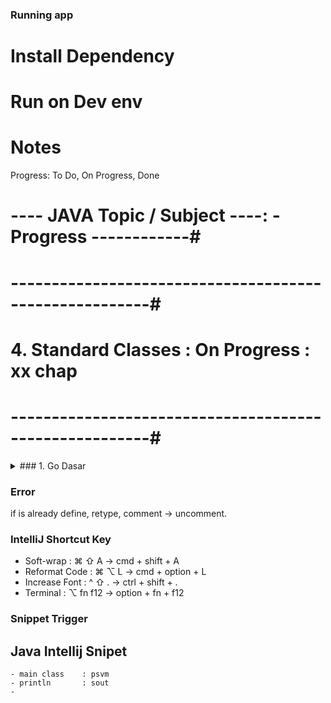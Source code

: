 
### Running app

# Install Dependency

# Run on Dev env

# Notes

Progress: To Do, On Progress, Done

# ---- JAVA Topic / Subject ----: - Progress ------------#
# -------------------------------------------------------#
#  4. Standard Classes          : On Progress  : xx chap #
# -------------------------------------------------------#


<details>
<summary>### 1. Go Dasar</summary>
<br>
<!-- EOL 245 -->

### 4. Java Standard Classes

## String Class
- Seperti yg pernah dibahas di materi Java Dasar, String adalah object, artinya dia memiliki representasi class nya.
- Ada banyak sekali method yg bisa kita gunakan di String, kita bisa melihat detail method apa saja yg tersedia di halaman dokumentasi javadoc nya.

- docs.oracle.com/en/javase/14/docs/api/java.base/java/lang/String.html
- docs.oracle.com/en/javase/20/docs/api/java.base/java/lang/String.html

# Method di String Class
Method                  | Keterangan
String toLowerCase()    | Membuat string baru dengan format lower case
String toUpperCase()    | Membuat string baru dengan format upper case
int length()            | Mendapatkan panjang string
boolean startsWith()    | Mengecek apakah dimulai dengan string value
boolean endsWith()      | Mengecek apakah diakhiri dengan string value
String[] split()        | Memotong string dengan string value

check String class

*Implementation file /classes  : StringApp.

## StringBuffer dan StringBuilder Class
# Immutable String
- String adalah tipe data immutable, artinya tidak bisa berubah isinya, saat kita mengubah string. sebenarnya yg dilakukan di Java adalah membuat String baru.
- Jika kita ingin memanipulasi String dalam jumlah banyak, sangat tidak disarankan menggunakan String, karena akan memakan memory yg cukup besar, untuk kasus seperti ini, disarankan menggunakan StringBuffer atau StringBuilder.

# StringBuffer vs StringBuilder
- Kemampuan StringBuffer dan StringBuilder cukup sama, bisa digunakan untuk memanipulasi String.
- Yang membedakan adalah, StringBuffer itu thread safe, sedangkan StringBuilder tidak thread safe.
- Jika kita ingin memanipulasi String secara paralel bersamaan, disarankan menggunakan StringBuffer, namu jika tidak butuh paralel, cukup gunakan StringBuilder.
- Karena StringBuffer dibuat agar thread save, maka secara otomatis performanya lebih lambat dibandingkan StringBuilder.

- docs.oracle.com/en/java/javase/14/docs/api/java.base/java/lang/StringBuffer.html
- docs.oracle.com/en/java/javase/14/docs/api/java.base/java/lang/StringBuilder.html

StringBuffer : diakses paralel / diakses banyak accessor.
StringBuilder: tidak bisa paralel akses.

*Implementation file /classes  : StringApp.

# Code: Menggunakan StringBuilder
*Implementation file /classes  : StringBuilderApp.

## StringJoiner Class
- StringJoiner adalah class yg bisa digunakan untuk membuat String sequence yg dipisahkan dengan delimiter.
- StringJoiner juga mendukung prefix dan suffix jika kita ingin menambahkannya.
- Ini sangat bagus ketika ada kasus misal kita ingin mem-print Array dengan format yg kita mau misalnya.
- docs.oracle.com/en/java/javase/14/docs/api/java.base/java/util/StringJoiner.html

# Code: String Joiner
- take huge memory if text size big
- new StringJoiner(", ", "[", "]");
*Implementation file /classes  : StringJoinerApp.

## StringTokenizer Class
# Code: StringTokenizer Class
- prudent memory consume compare to split
- lazy process
*Implementation file /classes  : StringTokenizerApp.

## Number Class
- Semua number class yg non-primitif memiliki parent class yg sama, yaitu class Number.
- Class Number memiliki banyak method yg bisa digunakan untuk mengkonversi ke tipe Number lain.
- Hal ini memudahkan kita untuk mengkonversi object Number dari satu tipe ke tipe number lainnya.
- docs.oracle.com/en/java/javase/14/docs/api/java.base/java/lang/Number.html

# Method di Number Class
Method               |   Keterangan
- - - - - - - - - - - - - - - - - - - - - - - - - - - -
byte byteValue()     | Mengubah menjadi tipe byte
double doubleValue() | Mengubah menjadi tipe double
float floatValue()   | Mengubah menjadi tipe float
int intValue()       | Mengubah menjadi int value
long longValue()     | Mengubah menjadi long value
short shortValue()   | Mengubah menjadi short value

*Implementation file /classes  : NumberApp.

# Konversi String ke Number
- Long, Integer, Short dan Byte memiliki static method untuk melakukan konversi dari String ke number.
- parseXxx(string) digunakan untuk mengkonversi dari string ke tipe data number primitif.
- valueOf(string) digunakan untuk mengkonversi dari string ke tipe data number non-primitif.
- Method ini akan throw NumberFormatException jika ternyata gagal melakukan konversi String ke number.

ex: parseLong(string)

## Math Class
- Class Math merupakan class utilities yg berisikan banyak sekali static method untuk operasi numerik, seperti trigonometric, logarithm, akar pangkat, dll.
- docs.oracle.com/en/java/javase/14/docs/api/java.base/java/lang/Math.html

# Method di Math Class
Method               |   Keterangan
- - - - - - - - - - - - - - - - - - - - - - - - - - - -
double cos(double)   | Menghitung cos di trigonometric
double sin(double)   | Menghitung sin di trigonometric
double tan(double)   | Menghitung tan di trigonometric
mix(number1, number2)| Mengambil nilai terkecil
max(number1, number2)| Mengambil nilai terbesar
...dll

*Implementation file /classes  : MathApp.

## BigNumber Class
- Jika kita ada kebutuhan untuk menggunakan angka yg besar sehingga melebihi kapasitas Long dan Double, di Java sudah disediakan class untuk handle data besar tersebut.
- BigInteger adalah class untuk handle tipe data Integer, dan
- BigDecimal adalah class untuk handle tipe data floating point

- docs.oracle.com/en/java/javase/14/docs/api/java.base/java/math/BigInteger.html
- docs.oracle.com/en/java/javase/14/docs/api/java.base/java/math/BigDecimal.html

# Method di BigInteger & BigDecimal
Method     | Keterangan
- - - - - - - - - - - - -
add        | +
subtract   | -
multiply   | *
divide     | /
mod        | %
...dll

*Implementation file /classes  : BigNumberApp.

## Scanner Class
- Scanner sebenarnya bagian dari Java IO (Input Output), dan ini akan dibahas di materi terpisah.
- Namun sekarang kita akan bahas sekilas tentang class Scanner.
- Class Scanner hadir sejak Java 5
- Class Scanner adalah class yg bisa digunakan untuk membaca input, entah dari file, console, dll.
- Class Scanner ini cocok untuk dijadikan object untuk membaca input user saat kita belajar membuat program Java menggunakan console / terminal.
- docs.oracle.com/en/java/javese/14/docs/api/java.base/java/util/Scanner.html

# Method di Scanner Class
Method          | Keterangan
- - - - - - - - - - - - -
nextLine()      | Membaca string
nextInt()       | Membaca int
nextLong()      | Membaca long
nextBoolean()   | Membaca boolean
...dll

*Implementation file /classes  : ScannerApp.

## Date dan Calendar Class
- Tiap bahasa pemrograman biasanya memiliki representasi tanggal, di Java juga sama, ada class Date & Calender yg bisa kita gunakan sebagai representasi tanggal.
- Sebenarnya di Java 8 sudah ada cara manipulasi tanggal yg baru menggunakan Java Date Time API, namun itu akan kita bahas di course terpisah.
- Sekarang kita akan fokus menggunakan class Date dan Calender.

# Hubungan Date dan Calendar
- Class Date adalah class representasi tanggal sampai presisi milisecond.
- Namun di class Date sudah banyak method-method yg di deprecated, sehingga untuk memanipulasi date tanggal, kita sekarang harus melakukan kombinasi antara class Date dan Calendar.
- Sederhananya Date untuk representasi tanggal, dan Calendar untuk memanipulasi tanggal.

- docs.oracle.com/en/java/javase/14/docs/api/java.base/java/util/Date.html
- docs.oracle.com/en/java/javase/14/docs/api/java.base/java/util/Calendar.html

- a lot of function Deprecated
- 
# Code : Menggunakan Date
- milisecond format input
- planetcalc

# Code: Menggunakan Calendar

*Implementation file /classes  : DateApp.

## System Class
- Class System adalah class yg berisikan banyak utility static method di Java, contohnya sebelum kita sudah sering menggunakan method printLn milik field out di class System.

- docs.oracle.com/en/java/javase/14/docs/api/java.base/java/lang/System.html

# Method di System Class
Method                  | Keterangan
- - - - - - - - - - - - - - - - - - - - - - - - - - - - - - - - - -
String getenv(key)      | Mendapatkan environtment variable sistem operasi
void exit(status)       | Menghentikan program Java
long currentTimeMilis() | Mendapatkan waktu saat ini dalam milisecond
long nanoTime()         | Mendapatkan waktu saat ini dalam nanosecond
void gc()               | Menjalankan Java garbage collection
...dll

check env : run env
add env through Intellij : Recent Configuration -> edit config -> choose file -> environtment variables -> +

*Implementation file /classes  : SystemApp.

## Runtime Class
- Ketika aplikasi Java kita berjalan, kita bisa melihat informasi environment tempat aplikasi Java berjalan.
- Informasi itu terdapat di class Runtime.
- Class Runtime tidak bisa dibuat, secara otomatis Java akan membuat single object. Kita bisa mengakses object tersebut menggunakan static method getRuntime() milik class Runtime.

- docs.oracle.com/en/java/14/docs/api/java.base/java/lang/Runtime.html

# Method di Runtime Class
Method                    | Keterangan
- - - - - - - - - - - - - - - - - - - - - - - - - - - - - - - - - -
int availableProcessors() | Mendapatkan jumlah core cpu
long freeMemory()         | Mendapatkan jumlah memory bebas di JVM
long totalMemory()        | Mendapatkan jumlah total memory di JVM
long maxMemory()          | Mendapatkan jumlah max memory di JVM
void gc()                 | Menjalankan garbage collector untuk menghilangkan data di memory yg sudah tidak terpakai.

*Implementation file /classes  : RuntimeApp.

## UUID Class
- Saat membuat aplikasi, kadang kita ada kasus ingin membuat data unique, misal untuk kebutuhan data primary key misalnya.
- Java menyediakan sebuah class UUID atau singkatan dari Universally Unique Identifier.
- UUID adalah format standard untuk membuat unique value yg telah terjamin.

- docs.oracle.com/en/java/javase/14/docs/api/java.base/java/util/UUID.html
- ietf.org/rfc/rfc4122.txt

*Implementation file /classes  : UUIDApp.

## Base64 Class
- Sejak Java 8, Java sudah menyediakan class untuk melakukan encoding base64.
- Buat programmer web pasti tahu tentang base64, yaitu encoding yg bisa digunakan untuk mengubah binary data ke text yg aman.
- Aman disini bukan dari sisi security, tapi aman dari kesalahan parsing.

- docs.oracle.com/en/java/javase/14/docs/api/java.base/java/util/Base64.html
- ietf.org/rfc/rfc4648.txt

*Implementation file /classes  : Base64App.

## Objects Class
- Awas jangan tertukar, ini class Objects, bukan Object.
- Objects adalah class utility yg berisikan banyak static method yg bisa kita gunakan untuk operasi object atau melakukan pengecekan sebelum operasi nya dilakukan.

- docs.oracle.com/en/java/javase/14/docs/api/java.base/java/util/Objects.html

*Implementation file /classes  : ObjectsApp.

## Random Class
- Random class adalah class yg bisa kita gunakan untuk men-generate Random number.

docs.oracle.com/en/java/javase/14/docs/api/java.base/java/util/Random.html

*Implementation file /classes  : RandomApp.

## Properties Class
# Properties File
- Kebanyakan aplikasi Java akan menyimpan konfigurasi file dalam bentuk properties file.
- Properties file adalah file yg berisi key value yg dipisahkan dengan tanda sama dengan (=).
- Properties file bisa kita gunakan untuk menyimpan konfigurasi aplikasi kita.

# Best Practice
don't store app config in the source code, save external in file form.

# Properties Class
- Properties Class adalah class yg bisa kita gunakan untuk mengambil atau menyimpan informasi ke file properties.

- docs.oracle.com/en/java/javase/14/docs/api/java.base/java/util/Properties.html

*Implementation file /classes  : PropertiesApp.

## Arrays Class
- 

*Implementation file /classes  : App.

## Regular Expression
- 

*Implementation file /classes  : App.


### Materi Selanjutnya
- Object Oriented Programming
- Standard Classes
- Generic
- Collection
- Lambda
- Apache Maven
- Unit Test
- Stream

### Noted Feature:
- can check method or class detail in structure

### 1. end
<!-- SOL 50 -->
</details>

### Error
if is already define, retype, comment -> uncomment.

### IntelliJ Shortcut Key
- Soft-wrap     : ⌘ ⇧ A    -> cmd  + shift  + A
- Reformat Code : ⌘ ⌥ L    -> cmd  + option + L
- Increase Font : ^ ⇧ .    -> ctrl + shift  + .
- Terminal      : ⌥ fn f12 -> option + fn + f12


### Snippet Trigger
## Java Intellij Snipet
    - main class    : psvm
    - println       : sout
    - 
